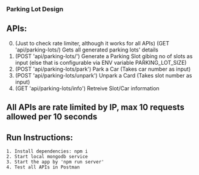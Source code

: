 ### Parking Lot Design

## APIs:

0. (Just to check rate limiter, although it works for all APIs) (GET 'api/parking-lots/) Gets all generated parking lots' details
1. (POST 'api/parking-lots/') Generate a Parking Slot gibing no of slots as input (else that is configurable via ENV variable PARKING_LOT_SIZE)
2. (POST 'api/parking-lots/park') Park a Car (Takes car number as input)
3. (POST 'api/parking-lots/unpark') Unpark a Card (Takes slot number as input)
4. (GET 'api/parking-lots/info') Retreive Slot/Car information

## All APIs are rate limited by IP, max 10 requests allowed per 10 seconds

## Run Instructions:

```
1. Install dependencies: npm i
2. Start local mongodb service
3. Start the app by 'npm run server'
4. Test all APIs in Postman
```
